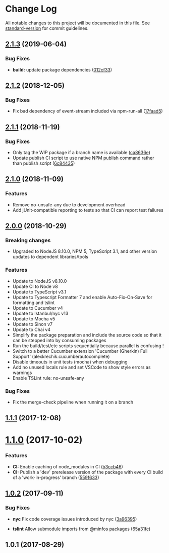 # Change Log

All notable changes to this project will be documented in this file. See [standard-version](https://github.com/conventional-changelog/standard-version) for commit guidelines.

## [2.1.3](https://bitbucket.org/minfos/ref-boilerplate-core/compare/v2.1.2...v2.1.3) (2019-06-04)


### Bug Fixes

* **build:** update package dependencies ([012cf33](https://bitbucket.org/minfos/ref-boilerplate-core/commits/012cf33))



<a name="2.1.2"></a>
## [2.1.2](https://bitbucket.org/minfos/ref-boilerplate-core/compare/v2.1.1...v2.1.2) (2018-12-05)


### Bug Fixes

* Fix bad dependency of event-stream included via npm-run-all ([17faad5](https://bitbucket.org/minfos/ref-boilerplate-core/commits/17faad5))



<a name="2.1.1"></a>
## [2.1.1](https://bitbucket.org/minfos/ref-boilerplate-core/compare/v2.1.0...v2.1.1) (2018-11-19)


### Bug Fixes

* Only tag the WIP package if a branch name is available ([ca8636e](https://bitbucket.org/minfos/ref-boilerplate-core/commits/ca8636e))
* Update publish CI script to use native NPM publish command rather than publish script ([6c84435](https://bitbucket.org/minfos/ref-boilerplate-core/commits/6c84435))



<a name="2.1.0"></a>
## [2.1.0](https://bitbucket.org/minfos/ref-boilerplate-core/compare/v2.0.0...v2.1.0) (2018-11-09)

### Features

* Remove no-unsafe-any due to development overhead
* Add jUnit-compatible reporting to tests so that CI can report test failures

<a name="2.0.0"></a>
## [2.0.0](https://bitbucket.org/minfos/ref-boilerplate-core/compare/v1.1.1...v2.0.0) (2018-10-29)

### Breaking changes

* Upgraded to NodeJS 8.10.0, NPM 5, TypeScript 3.1, and other version updates to dependent libraries/tools

### Features

* Update to NodeJS v8.10.0
* Update CI to Node v8
* Update to TypeScript v3.1
* Update to Typescript Formatter 7 and enable Auto-Fix-On-Save for formatting and tslint
* Update to Cucumber v4
* Update to Istanbul/nyc v13
* Update to Mocha v5
* Update to Sinon v7
* Update to Chai v4
* Simplify the package preparation and include the source code so that it can be stepped into by consuming packages
* Run the build/test/etc scripts sequentially because parallel is confusing !
* Switch to a better Cucumber extension 'Cucumber (Gherkin) Full Support' (alexkrechik.cucumberautocomplete)
* Disable timeouts in unit tests (mocha) when debugging
* Add no unused locals rule and set VSCode to show style errors as warnings
* Enable TSLint rule: no-unsafe-any

### Bug Fixes

* Fix the merge-check pipeline when running it on a branch


<a name="1.1.1"></a>
## [1.1.1](https://bitbucket.org/minfos/ref-boilerplate-core/compare/v1.1.0...v1.1.1) (2017-12-08)



<a name="1.1.0"></a>
# [1.1.0](https://bitbucket.org/minfos/ref-boilerplate-core/compare/v1.0.2...v1.1.0) (2017-10-02)


### Features

* **CI:** Enable caching of node_modules in CI ([b3ccb46](https://bitbucket.org/minfos/ref-boilerplate-core/commits/b3ccb46))
* **CI:** Publish a 'dev' prerelease version of the package with every CI build of a 'work-in-progress' branch ([559f633](https://bitbucket.org/minfos/ref-boilerplate-core/commits/559f633))



<a name="1.0.2"></a>
## [1.0.2](https://bitbucket.org/minfos/ref-boilerplate-core/compare/v1.0.1...v1.0.2) (2017-09-11)

### Bug Fixes

* **nyc** Fix code coverage issues introduced by nyc
    ([3a96395](https://bitbucket.org/minfos/store-datasharing-client/commits/3a96395))

* **tslint** Allow submodule imports from @minfos packages
    ([65a31fc](https://bitbucket.org/minfos/store-datasharing-client/commits/65a31fc))

<a name="1.0.1"></a>
## 1.0.1 (2017-08-29)
